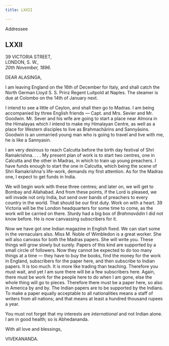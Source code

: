 ```yaml
---
title: LXXII

---
```





  

  
 Addressee

## LXXII

39 VICTORIA STREET,  
LONDON, S. W.,  
*20th November, 1896*.

DEAR ALASINGA,

I am leaving England on the 16th of December for Italy, and shall catch
the North German Lloyd S. S. Prinz Regent Luitpold at Naples. The
steamer is due at Colombo on the 14th of January next.

I intend to see a little of Ceylon, and shall then go to Madras. I am
being accompanied by three English friends — Capt. and Mrs. Sevier and
Mr. Goodwin. Mr. Sever and his wife are going to start a place near
Almora in the Himalayas which I intend to make my Himalayan Centre, as
well as a place for Western disciples to live as Brahmachārins and
Sannyāsins. Goodwin is an unmarried young man who is going to travel and
live with me, he is like a Sannyasin.

I am very desirous to reach Calcutta before the birth day festival of
Shri Ramakrishna. . . . My present plan of work is to start two centres,
one in Calcutta and the other in Madras, in which to train up young
preachers. I have funds enough to start the one in Calcutta, which being
the scene of Shri Ramakrishna's life-work, demands my first attention.
As for the Madras one, I expect to get funds in India.

We will begin work with these three centres; and later on, we will get
to Bombay and Allahabad. And from these points, if the Lord is pleased,
we will invade not only India, but send over bands of preachers to every
country in the world. That should be our first duty. Work on with a
heart. 39 Victoria will be the London headquarters for some time to
come, as the work will be carried on there. Sturdy had a big box of
*Brahmavādin* I did not know before. He is now canvassing subscribers
for it.

Now we have got one Indian magazine in English fixed. We can start some
in the vernaculars also. Miss M. Noble of Wimbledon is a great worker.
She will also canvass for both the Madras papers. She will write you.
These things will grow slowly but surely. Papers of this kind are
supported by a small circle of followers. Now they cannot be expected to
do too many things at a time — they have to buy the books, find the
money for the work in England, subscribers for the paper here, and then
subscribe to Indian papers. It is too much. It is more like trading than
teaching. Therefore you must wait, and yet I am sure there will be a few
subscribers here. Again, there must be work for the people here to do
when I am gone, else the whole thing will go to pieces. Therefore there
must be a paper here, so also in America by and by. The Indian papers
are to be supported by the Indians. To make a paper equally acceptable
to all nationalities means a staff of writers from all nations; and that
means at least a hundred thousand rupees a year.

You must not forget that my interests are *international* and not Indian
alone. I am in good health; so is Abhedananda.

With all love and blessings,

VIVEKANANDA.


